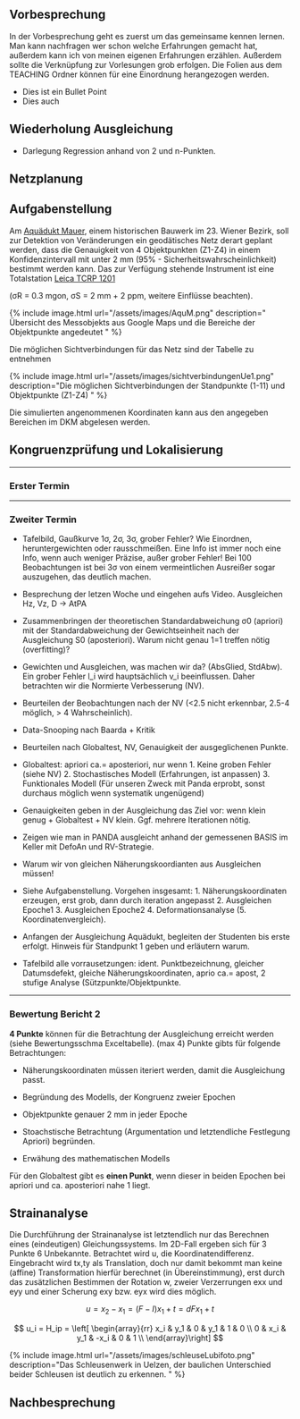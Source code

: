 ## Vorbesprechung

In der Vorbesprechung geht es zuerst um das gemeinsame kennen lernen. Man kann nachfragen wer schon welche Erfahrungen gemacht hat, außerdem kann ich von meinen eigenen Erfahrungen erzählen. Außerdem sollte die Verknüpfung zur Vorlesungen grob erfolgen. Die Folien aus dem TEACHING Ordner können für eine Einordnung herangezogen werden.

* Dies ist ein Bullet Point
* Dies auch

## Wiederholung Ausgleichung

* Darlegung Regression anhand von 2 und n-Punkten.

## Netzplanung


## Aufgabenstellung

Am [Aquädukt Mauer](https://www.google.de/maps/place/Aqu%C3%A4dukt+Mauer/@48.1467942,16.2804054,217a,35y,332.44h,42.2t/data=!3m1!1e3!4m5!3m4!1s0x476da7a0a0883c2f:0xe9f67ac66c54cf60!8m2!3d48.1483008!4d16.2795108?hl=de), einem historischen Bauwerk im 23. Wiener Bezirk, soll zur Detektion von Veränderungen ein geodätisches Netz derart geplant
werden, dass die Genauigkeit von 4 Objektpunkten (Z1-Z4) in einem Konfidenzintervall mit unter 2 mm (95% - Sicherheitswahrscheinlichkeit)
bestimmt werden kann. Das zur Verfügung stehende Instrument ist eine Totalstation [Leica TCRP 1201](http://www.kankou.co.jp/en/kumonos/downloads/Leica_TPS1200+.pdf)

(σR = 0.3 mgon, σS = 2 mm + 2 ppm, weitere Einflüsse beachten). 

{% include image.html url="/assets/images/AquM.png" description=" Übersicht des Messobjekts aus Google Maps und die Bereiche der Objektpunkte angedeutet
" %}

Die möglichen Sichtverbindungen für das Netz sind der Tabelle zu entnehmen

{% include image.html url="/assets/images/sichtverbindungenUe1.png" description="Die möglichen Sichtverbindungen der Standpunkte (1-11) und Objektpunkte (Z1-Z4)
" %}

Die simulierten angenommenen Koordinaten kann aus den angegeben Bereichen im DKM abgelesen werden.



## Kongruenzprüfung und Lokalisierung

---
### Erster Termin

---
### Zweiter Termin

* Tafelbild, Gaußkurve 1σ, 2σ, 3σ, grober Fehler? Wie Einordnen, heruntergewichten oder rausschmeißen. Eine Info ist immer noch eine Info, wenn auch weniger Präzise, außer grober Fehler! Bei 100 Beobachtungen ist bei 3σ von einem vermeintlichen Ausreißer sogar auszugehen, das deutlich machen.

* Besprechung der letzen Woche und eingehen aufs Video. Ausgleichen Hz, Vz, D -> AtPA

* Zusammenbringen der theoretischen Standardabweichung σ0 (apriori) mit der Standardabweichung der Gewichtseinheit nach der Ausgleichung S0 (aposteriori). Warum nicht genau 1=1 treffen nötig (overfitting)? 

* Gewichten und Ausgleichen, was machen wir da? (AbsGlied, StdAbw). Ein grober Fehler l_i wird hauptsächlich v_i beeinflussen. Daher betrachten wir die Normierte Verbesserung (NV).

* Beurteilen der Beobachtungen nach der NV (<2.5 nicht erkennbar, 2.5-4 möglich, > 4 Wahrscheinlich).

* Data-Snooping nach Baarda + Kritik

* Beurteilen nach Globaltest, NV, Genauigkeit der ausgeglichenen Punkte.

* Globaltest: apriori ca.= aposteriori, nur wenn 1. Keine groben Fehler (siehe NV) 2. Stochastisches Modell (Erfahrungen, ist anpassen) 3. Funktionales Modell (Für unseren Zweck mit Panda erprobt, sonst durchaus möglich wenn systematik ungenügend)

* Genauigkeiten geben in der Ausgleichung das Ziel vor: wenn klein genug + Globaltest + NV klein. Ggf. mehrere Iterationen nötig.

* Zeigen wie man in PANDA ausgleicht anhand der gemessenen BASIS im Keller mit DefoAn und RV-Strategie.

* Warum wir von gleichen Näherungskoordianten aus Ausgleichen müssen!

* Siehe Aufgabenstellung. Vorgehen insgesamt: 1. Näherungskoordinaten erzeugen, erst grob, dann durch iteration angepasst 2. Ausgleichen Epoche1 3. Ausgleichen Epoche2 4. Deformationsanalyse (5. Koordinatenvergleich). 

* Anfangen der Ausgleichung Aquädukt, begleiten der Studenten bis erste erfolgt. Hinweis für Standpunkt 1 geben und erläutern warum. 

* Tafelbild alle vorrausetzungen: ident. Punktbezeichnung, gleicher Datumsdefekt, gleiche Näherungskoordinaten, aprio ca.= apost, 2 stufige Analyse (Sützpunkte/Objektpunkte.


---
### Bewertung Bericht 2

**4 Punkte** können für die Betrachtung der Ausgleichung erreicht werden (siehe Bewertungsschma Exceltabelle). (max 4) Punkte gibts für folgende Betrachtungen:

* Näherungskoordinaten müssen iteriert werden, damit die Ausgleichung passt.

* Begründung des Modells, der Kongruenz zweier Epochen

* Objektpunkte genauer 2 mm in jeder Epoche

* Stoachstische Betrachtung (Argumentation und letztendliche Festlegung Apriori) begründen.

* Erwähung des mathematischen Modells

Für den Globaltest gibt es **einen Punkt**, wenn dieser in beiden Epochen bei apriori und ca. aposteriori nahe 1 liegt.

## Strainanalyse

Die Durchführung der Strainanalyse ist letztendlich nur das Berechnen eines (eindeutigen) Gleichungssystems. Im 2D-Fall ergeben sich für 3 Punkte 6 Unbekannte. Betrachtet wird u, die Koordinatendifferenz. Eingebracht wird tx,ty als Translation, doch nur damit bekommt man keine (affine) Transformation hierfür berechnet (in Übereinstimmung), erst durch das zusätzlichen Bestimmen der Rotation w, zweier Verzerrungen exx und eyy und einer Scherung exy bzw. eyx wird dies möglich.

$$
u = x_2 - x_1 = (F-I)x_1 + t = dFx_1 + t
$$

$$
u_i = H_ip = \left[ \begin{array}{rr}
x_i & y_1 & 0 & y_1 & 1 & 0 \\
0   & x_i & y_1 & -x_i & 0 & 1  \\
\end{array}\right]  
$$

{% include image.html url="/assets/images/schleuseLubifoto.png" description="Das Schleusenwerk in Uelzen, der baulichen Unterschied beider Schleusen ist deutlich zu erkennen.
" %}



## Nachbesprechung
